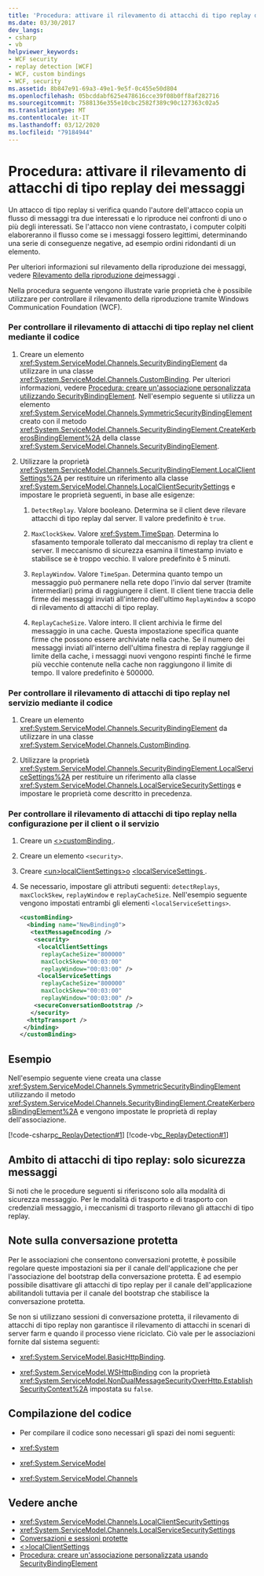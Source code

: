 ```yaml
---
title: 'Procedura: attivare il rilevamento di attacchi di tipo replay dei messaggi'
ms.date: 03/30/2017
dev_langs:
- csharp
- vb
helpviewer_keywords:
- WCF security
- replay detection [WCF]
- WCF, custom bindings
- WCF, security
ms.assetid: 8b847e91-69a3-49e1-9e5f-0c455e50d804
ms.openlocfilehash: 05bcddabf625e478616cce39f08b0ff8af282716
ms.sourcegitcommit: 7588136e355e10cbc2582f389c90c127363c02a5
ms.translationtype: MT
ms.contentlocale: it-IT
ms.lasthandoff: 03/12/2020
ms.locfileid: "79184944"
---
```

# <a name="how-to-enable-message-replay-detection"></a>Procedura: attivare il rilevamento di attacchi di tipo replay dei messaggi
Un attacco di tipo replay si verifica quando l'autore dell'attacco copia un flusso di messaggi tra due interessati e lo riproduce nei confronti di uno o più degli interessati. Se l'attacco non viene contrastato, i computer colpiti elaboreranno il flusso come se i messaggi fossero legittimi, determinando una serie di conseguenze negative, ad esempio ordini ridondanti di un elemento.  
  
 Per ulteriori informazioni sul rilevamento della riproduzione dei messaggi, vedere [Rilevamento della riproduzione dei](https://docs.microsoft.com/previous-versions/msp-n-p/ff649371(v=pandp.10))messaggi .  
  
 Nella procedura seguente vengono illustrate varie proprietà che è possibile utilizzare per controllare il rilevamento della riproduzione tramite Windows Communication Foundation (WCF).  
  
### <a name="to-control-replay-detection-on-the-client-using-code"></a>Per controllare il rilevamento di attacchi di tipo replay nel client mediante il codice  
  
1. Creare un elemento <xref:System.ServiceModel.Channels.SecurityBindingElement> da utilizzare in una classe <xref:System.ServiceModel.Channels.CustomBinding>. Per ulteriori informazioni, vedere [Procedura: creare un'associazione personalizzata utilizzando SecurityBindingElement](../../../../docs/framework/wcf/feature-details/how-to-create-a-custom-binding-using-the-securitybindingelement.md). Nell'esempio seguente si utilizza un elemento <xref:System.ServiceModel.Channels.SymmetricSecurityBindingElement> creato con il metodo <xref:System.ServiceModel.Channels.SecurityBindingElement.CreateKerberosBindingElement%2A> della classe <xref:System.ServiceModel.Channels.SecurityBindingElement>.  
  
2. Utilizzare la proprietà <xref:System.ServiceModel.Channels.SecurityBindingElement.LocalClientSettings%2A> per restituire un riferimento alla classe <xref:System.ServiceModel.Channels.LocalClientSecuritySettings> e impostare le proprietà seguenti, in base alle esigenze:  
  
    1. `DetectReplay`. Valore booleano. Determina se il client deve rilevare attacchi di tipo replay dal server. Il valore predefinito è `true`.  
  
    2. `MaxClockSkew`. Valore <xref:System.TimeSpan>. Determina lo sfasamento temporale tollerato dal meccanismo di replay tra client e server. Il meccanismo di sicurezza esamina il timestamp inviato e stabilisce se è troppo vecchio. Il valore predefinito è 5 minuti.  
  
    3. `ReplayWindow`. Valore `TimeSpan`. Determina quanto tempo un messaggio può permanere nella rete dopo l'invio dal server (tramite intermediari) prima di raggiungere il client. Il client tiene traccia delle firme dei messaggi inviati all'interno dell'ultimo `ReplayWindow` a scopo di rilevamento di attacchi di tipo replay.  
  
    4. `ReplayCacheSize`. Valore intero. Il client archivia le firme del messaggio in una cache. Questa impostazione specifica quante firme che possono essere archiviate nella cache. Se il numero dei messaggi inviati all'interno dell'ultima finestra di replay raggiunge il limite della cache, i messaggi nuovi vengono respinti finché le firme più vecchie contenute nella cache non raggiungono il limite di tempo. Il valore predefinito è 500000.  
  
### <a name="to-control-replay-detection-on-the-service-using-code"></a>Per controllare il rilevamento di attacchi di tipo replay nel servizio mediante il codice  
  
1. Creare un elemento <xref:System.ServiceModel.Channels.SecurityBindingElement> da utilizzare in una classe <xref:System.ServiceModel.Channels.CustomBinding>.  
  
2. Utilizzare la proprietà <xref:System.ServiceModel.Channels.SecurityBindingElement.LocalServiceSettings%2A> per restituire un riferimento alla classe <xref:System.ServiceModel.Channels.LocalServiceSecuritySettings> e impostare le proprietà come descritto in precedenza.  
  
### <a name="to-control-replay-detection-in-configuration-for-the-client-or-service"></a>Per controllare il rilevamento di attacchi di tipo replay nella configurazione per il client o il servizio  
  
1. Creare un [ \<>customBinding ](../../../../docs/framework/configure-apps/file-schema/wcf/custombinding.md).  
  
2. Creare un elemento `<security>`.  
  
3. Creare [ \<un>localClientSettings>o](../../../../docs/framework/configure-apps/file-schema/wcf/localclientsettings-element.md) [ \<localServiceSettings ](../../../../docs/framework/configure-apps/file-schema/wcf/localservicesettings-element.md).  
  
4. Se necessario, impostare gli attributi seguenti: `detectReplays`, `maxClockSkew`, `replayWindow` e `replayCacheSize`. Nell'esempio seguente vengono impostati entrambi gli elementi `<localServiceSettings>`.  
  
    ```xml  
    <customBinding>  
      <binding name="NewBinding0">  
       <textMessageEncoding />  
        <security>  
         <localClientSettings
          replayCacheSize="800000"
          maxClockSkew="00:03:00"  
          replayWindow="00:03:00" />  
         <localServiceSettings
          replayCacheSize="800000"
          maxClockSkew="00:03:00"  
          replayWindow="00:03:00" />  
        <secureConversationBootstrap />  
       </security>  
      <httpTransport />  
     </binding>  
    </customBinding>  
    ```  
  
## <a name="example"></a>Esempio  
 Nell'esempio seguente viene creata una classe <xref:System.ServiceModel.Channels.SymmetricSecurityBindingElement> utilizzando il metodo <xref:System.ServiceModel.Channels.SecurityBindingElement.CreateKerberosBindingElement%2A> e vengono impostate le proprietà di replay dell'associazione.  
  
 [!code-csharp[c_ReplayDetection#1](../../../../samples/snippets/csharp/VS_Snippets_CFX/c_replaydetection/cs/source.cs#1)]
 [!code-vb[c_ReplayDetection#1](../../../../samples/snippets/visualbasic/VS_Snippets_CFX/c_replaydetection/vb/source.vb#1)]  
  
## <a name="scope-of-replay-message-security-only"></a>Ambito di attacchi di tipo replay: solo sicurezza messaggi  
 Si noti che le procedure seguenti si riferiscono solo alla modalità di sicurezza messaggio. Per le modalità di trasporto e di trasporto con credenziali messaggio, i meccanismi di trasporto rilevano gli attacchi di tipo replay.  
  
## <a name="secure-conversation-notes"></a>Note sulla conversazione protetta  
 Per le associazioni che consentono conversazioni protette, è possibile regolare queste impostazioni sia per il canale dell'applicazione che per l'associazione del bootstrap della conversazione protetta. È ad esempio possibile disattivare gli attacchi di tipo replay per il canale dell'applicazione abilitandoli tuttavia per il canale del bootstrap che stabilisce la conversazione protetta.  
  
 Se non si utilizzano sessioni di conversazione protetta, il rilevamento di attacchi di tipo replay non garantisce il rilevamento di attacchi in scenari di server farm e quando il processo viene riciclato. Ciò vale per le associazioni fornite dal sistema seguenti:  
  
- <xref:System.ServiceModel.BasicHttpBinding>.  
  
- <xref:System.ServiceModel.WSHttpBinding> con la proprietà <xref:System.ServiceModel.NonDualMessageSecurityOverHttp.EstablishSecurityContext%2A> impostata su `false`.  
  
## <a name="compiling-the-code"></a>Compilazione del codice  
  
- Per compilare il codice sono necessari gli spazi dei nomi seguenti:  
  
- <xref:System>  
  
- <xref:System.ServiceModel>  
  
- <xref:System.ServiceModel.Channels>  
  
## <a name="see-also"></a>Vedere anche

- <xref:System.ServiceModel.Channels.LocalClientSecuritySettings>
- <xref:System.ServiceModel.Channels.LocalServiceSecuritySettings>
- [Conversazioni e sessioni protette](../../../../docs/framework/wcf/feature-details/secure-conversations-and-secure-sessions.md)
- [\<>localClientSettings](../../../../docs/framework/configure-apps/file-schema/wcf/localclientsettings-element.md)
- [Procedura: creare un'associazione personalizzata usando SecurityBindingElement](../../../../docs/framework/wcf/feature-details/how-to-create-a-custom-binding-using-the-securitybindingelement.md)
